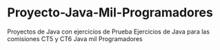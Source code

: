 # Proyecto-Java-Mil-Programadores
Proyectos de Java con ejercicios de Prueba
Ejercicios de Java para las comisiones CT5 y CT6
Java mil Programadores
